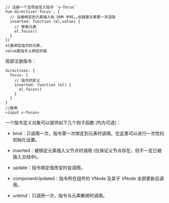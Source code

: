 ```
// 注册一个全局自定义指令 `v-focus`
Vue.directive('focus', {
  // 当被绑定的元素插入到 DOM 中时……也就是元素第一次渲染
  inserted: function (el,value) {
    // 聚焦元素
    el.focus()
  }
})
el是绑定指令的元素，
value是指令上绑定的值
```
局部注册指令：
```
directives: {
  focus: {
    // 指令的定义
    inserted: function (el) {
      el.focus()
    }
  }
}
//使用
<input v-focus>
```
一个指令定义对象可以提供如下几个钩子函数 (均为可选)：

- bind：只调用一次，指令第一次绑定到元素时调用。在这里可以进行一次性的初始化设置。

- inserted：被绑定元素插入父节点时调用 (仅保证父节点存在，但不一定已被插入文档中)。

- update：指令绑定值改变时会调用。
- componentUpdated：指令所在组件的 VNode 及其子 VNode 全部更新后调用。

- unbind：只调用一次，指令与元素解绑时调用。